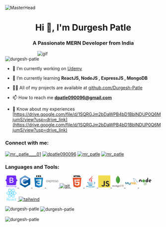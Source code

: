 ![MasterHead](https://cubettech.com/wp-content/uploads/2021/05/WEB-Full-Stack-Developer.jpg)
<h1 align="center">Hi 👋, I'm Durgesh Patle</h1>
<h3 align="center">A Passionate MERN Developer from India</h3>
<img align="right" src="https://cdn.dribbble.com/users/1162077/screenshots/3848914/programmer.gif" width="400" alt="gif" />

<p align="left"> <img src="https://komarev.com/ghpvc/?username=durgesh-patle&label=Profile%20views&color=0e75b6&style=flat" alt="durgesh-patle" /> </p>



- 🔭 I’m currently working on [Udemy](https://github.com/Durgesh-Patle/Udemy-Clone.git)

- 🌱 I’m currently learning **ReactJS, NodeJS , ExpressJS , MongoDB**

- 👨‍💻 All of my projects are available at [github.com/Durgesh-Patle](github.com/Durgesh-Patle)

- 📫 How to reach me **dpatle090096@gmail.com**

- 📄 Know about my experiences [https://drive.google.com/file/d/1SQRGJm2bDaWPB4bD1BblNDUP0Q6MjumS/view?usp=drive_link](https://drive.google.com/file/d/1SQRGJm2bDaWPB4bD1BblNDUP0Q6MjumS/view?usp=drive_link)

<h3 align="left">Connect with me:</h3>
<p align="left">
<a href="https://instagram.com/mr._patle____01" target="blank"><img align="center" src="https://raw.githubusercontent.com/rahuldkjain/github-profile-readme-generator/master/src/images/icons/Social/instagram.svg" alt="mr._patle____01" height="30" width="40" /></a>
<a href="https://www.hackerrank.com/dpatle090096" target="blank"><img align="center" src="https://raw.githubusercontent.com/rahuldkjain/github-profile-readme-generator/master/src/images/icons/Social/hackerrank.svg" alt="dpatle090096" height="30" width="40" /></a>
<a href="https://www.leetcode.com/mr_patle" target="blank"><img align="center" src="https://raw.githubusercontent.com/rahuldkjain/github-profile-readme-generator/master/src/images/icons/Social/leet-code.svg" alt="mr_patle" height="30" width="40" /></a>
<a href="https://auth.geeksforgeeks.org/user/mr_patle" target="blank"><img align="center" src="https://raw.githubusercontent.com/rahuldkjain/github-profile-readme-generator/master/src/images/icons/Social/geeks-for-geeks.svg" alt="mr_patle" height="30" width="40" /></a>
</p>

<h3 align="left">Languages and Tools:</h3>
<p align="left"> <a href="https://getbootstrap.com" target="_blank" rel="noreferrer"> <img src="https://raw.githubusercontent.com/devicons/devicon/master/icons/bootstrap/bootstrap-plain-wordmark.svg" alt="bootstrap" width="40" height="40"/> </a> <a href="https://www.cprogramming.com/" target="_blank" rel="noreferrer"> <img src="https://raw.githubusercontent.com/devicons/devicon/master/icons/c/c-original.svg" alt="c" width="40" height="40"/> </a> <a href="https://www.w3schools.com/css/" target="_blank" rel="noreferrer"> <img src="https://raw.githubusercontent.com/devicons/devicon/master/icons/css3/css3-original-wordmark.svg" alt="css3" width="40" height="40"/> </a> <a href="https://expressjs.com" target="_blank" rel="noreferrer"> <img src="https://raw.githubusercontent.com/devicons/devicon/master/icons/express/express-original-wordmark.svg" alt="express" width="40" height="40"/> </a> <a href="https://git-scm.com/" target="_blank" rel="noreferrer"> <img src="https://www.vectorlogo.zone/logos/git-scm/git-scm-icon.svg" alt="git" width="40" height="40"/> </a> <a href="https://www.w3.org/html/" target="_blank" rel="noreferrer"> <img src="https://raw.githubusercontent.com/devicons/devicon/master/icons/html5/html5-original-wordmark.svg" alt="html5" width="40" height="40"/> </a> <a href="https://www.java.com" target="_blank" rel="noreferrer"> <img src="https://raw.githubusercontent.com/devicons/devicon/master/icons/java/java-original.svg" alt="java" width="40" height="40"/> </a> <a href="https://developer.mozilla.org/en-US/docs/Web/JavaScript" target="_blank" rel="noreferrer"> <img src="https://raw.githubusercontent.com/devicons/devicon/master/icons/javascript/javascript-original.svg" alt="javascript" width="40" height="40"/> </a> <a href="https://www.mongodb.com/" target="_blank" rel="noreferrer"> <img src="https://raw.githubusercontent.com/devicons/devicon/master/icons/mongodb/mongodb-original-wordmark.svg" alt="mongodb" width="40" height="40"/> </a> <a href="https://www.mysql.com/" target="_blank" rel="noreferrer"> <img src="https://raw.githubusercontent.com/devicons/devicon/master/icons/mysql/mysql-original-wordmark.svg" alt="mysql" width="40" height="40"/> </a> <a href="https://nodejs.org" target="_blank" rel="noreferrer"> <img src="https://raw.githubusercontent.com/devicons/devicon/master/icons/nodejs/nodejs-original-wordmark.svg" alt="nodejs" width="40" height="40"/> </a> <a href="https://reactjs.org/" target="_blank" rel="noreferrer"> <img src="https://raw.githubusercontent.com/devicons/devicon/master/icons/react/react-original-wordmark.svg" alt="react" width="40" height="40"/> </a> <a href="https://tailwindcss.com/" target="_blank" rel="noreferrer"> <img src="https://www.vectorlogo.zone/logos/tailwindcss/tailwindcss-icon.svg" alt="tailwind" width="40" height="40"/> </a> </p>

<p><img align="left" src="https://github-readme-stats.vercel.app/api/top-langs?username=durgesh-patle&show_icons=true&locale=en&layout=compact" alt="durgesh-patle" /></p>

<p>&nbsp;<img align="center" src="https://github-readme-stats.vercel.app/api?username=durgesh-patle&show_icons=true&locale=en" alt="durgesh-patle" /></p>

<p><img align="center" src="https://github-readme-streak-stats.herokuapp.com/?user=durgesh-patle&" alt="durgesh-patle" /></p>
